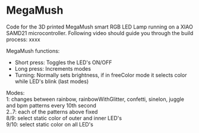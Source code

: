 # MegaMush
Code for the 3D printed MegaMush smart RGB LED Lamp running on a XIAO SAMD21 microcontroller. 
Following video should guide you through the build process: xxxx

MegaMush functions:   
- Short press: Toggles the LED's ON/OFF  
- Long press: Increments modes  
- Turning: Normally sets brightness, if in freeColor mode it selects color while LED's blink (last modes)  

Modes:    
1:    changes between rainbow, rainbowWithGlitter, confetti, sinelon, juggle and bpm patterns every 10th second    
2..7: each of the patterns above fixed    
8/9:  select static color of outer and inner LED's    
9/10: select static color on all LED's
